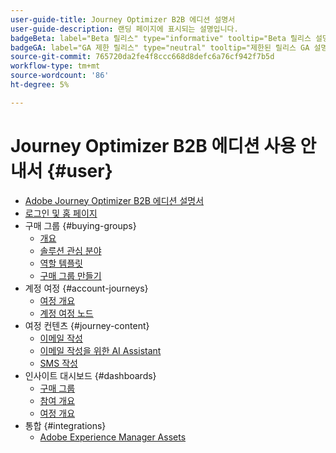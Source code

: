 ```yaml
---
user-guide-title: Journey Optimizer B2B 에디션 설명서
user-guide-description: 랜딩 페이지에 표시되는 설명입니다.
badgeBeta: label="Beta 릴리스" type="informative" tooltip="Beta 릴리스 설명서"
badgeGA: label="GA 제한 릴리스" type="neutral" tooltip="제한된 릴리스 GA 설명서"
source-git-commit: 765720da2fe4f8ccc668d8defc6a76cf942f7b5d
workflow-type: tm+mt
source-wordcount: '86'
ht-degree: 5%

---
```



# Journey Optimizer B2B 에디션 사용 안내서 {#user}

+ [Adobe Journey Optimizer B2B 에디션 설명서](guide-overview.md)
+ [로그인 및 홈 페이지](home-page.md)
+ 구매 그룹 {#buying-groups}
   + [개요](./buying-groups/buying-groups-overview.md)
   + [솔루션 관심 분야](./buying-groups/solution-interests.md)
   + [역할 템플릿](./buying-groups/buying-groups-role-templates.md)
   + [구매 그룹 만들기](./buying-groups/buying-groups-create.md)
+ 계정 여정 {#account-journeys}
   + [여정 개요](./journeys/journey-overview.md)
   + [계정 여정 노드](./journeys/journey-nodes.md)
+ 여정 컨텐츠 {#journey-content}
   + [이메일 작성](./content/email-authoring.md)
   + [이메일 작성을 위한 AI Assistant](./content/ai-assistant-emails.md)
   + [SMS 작성](./content/sms-authoring.md)
+ 인사이트 대시보드 {#dashboards}
   + [구매 그룹](./dashboards/buying-groups-dashboard.md)
   + [참여 개요](./dashboards/engagement-dashboard.md)
   + [여정 개요](./dashboards/journeys-dashboard.md)
+ 통합 {#integrations}
   + [Adobe Experience Manager Assets](./integrations/experience-manager-assets-integration.md)
